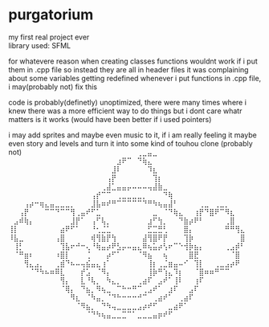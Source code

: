 # purgatorium

my first real project ever   
library used: SFML

for whatevere reason when creating classes functions wouldnt work if i put them in .cpp file so instead they are all in header files
it was complaining about some variables getting redefined whenever i put functions in .cpp file, i may(probably not) fix this

code is probably(definetly) unoptimized, there were many times where i knew there was a more efficient way to do things but i dont care
whatr matters is it works (would have been better if i used pointers)

i may add sprites and maybe even music to it, if i am really feeling it maybe even story and levels and turn it into some kind of touhou clone
(probably not)
⠀⠀⠀⠀⠀⠀⠀⠀⠀⠀⠀⠀⠀⠀⠀⠀⠀⠀⠀⠀⠀⠀⢀⣀⣤⣀⠀⠀⠀⠀⠀⠀⠀⠀⠀⠀⠀⠀⠀⠀⠀⠀⠀⠀⠀⠀
⠀⠀⠀⠀⠀⠀⠀⠀⠀⠀⠀⠀⠀⠀⠀⠀⠀⠀⠀⠀⠀⣰⠟⠉⠀⠙⢷⣄⠀⠀⠀⠀⠀⠀⠀⠀⠀⠀⠀⠀⠀⠀⠀⠀⠀⠀
⠀⠀⠀⠀⠀⠀⠀⠀⠀⠀⠀⠀⠀⠀⠀⠀⠀⠀⠀⠀⣸⠇⠀⠀⠀⠀⠀⠹⣆⠀⠀⠀⠀⠀⠀⠀⠀⠀⠀⠀⠀⠀⠀⠀⠀⠀
⠀⠀⠀⠀⠀⠀⠀⠀⠀⠀⠀⠀⠀⠀⠀⠀⠀⠀⠀⢠⡟⠀⠀⠀⠀⠀⠀⠀⢹⡆⠀⠀⠀⠀⠀⠀⠀⠀⠀⠀⠀⠀⠀⠀⠀⠀
⠀⠀⠀⠀⠀⠀⠀⠀⠀⠀⠀⠀⠀⠀⠀⠀⠀⠀⢀⣼⣁⣤⣤⡤⠤⠤⠤⢤⣼⣷⣀⠀⠀⠀⠀⠀⠀⠀⠀⠀⠀⠀⠀⠀⠀⠀
⠀⠀⠀⠀⠀⠀⠀⠀⠀⠀⠀⠀⠀⠀⠀⠀⢠⡞⠉⠉⠀⢀⣀⣀⣀⣀⡀⠀⠀⠀⠙⢷⠀⠀⠀⠀⠀⠀⠀⠀⠀⠀⠀⠀⠀⠀
⠀⠀⠀⢠⡴⠒⢶⣄⣤⣀⣀⣀⡀⠀⠀⠀⣸⣧⠶⠞⠛⠉⠉⠉⠉⠉⠙⠛⠳⢦⣤⣼⠃⠀⠀⠀⠀⢀⣀⠀⢀⣀⡀⠀⠀⠀
⠀⠀⢠⡟⠀⠀⠀⠉⠉⠙⠉⠉⢻⢀⣤⠞⠋⣁⠀⠀⠀⠀⠀⠀⠀⠀⠀⠀⣀⠀⠈⠙⢷⣄⠀⠀⢰⡟⠙⣿⠟⠉⠻⣆⠀⠀
⠀⣠⠾⢷⡄⠀⠀⠀⠀⠀⠀⠀⣸⡟⠁⠀⢠⠋⢧⡀⠀⠀⠀⠀⠀⠀⠀⣰⠋⢳⡀⠀⠀⠙⣷⡴⠟⠃⠀⠀⠀⠀⢀⣿⠀⠀
⢸⡇⠀⠀⠀⠀⠀⠀⠀⠀⣴⠟⠋⠁⠀⠀⠘⢂⣈⣁⠀⠀⠀⠀⠀⠀⠀⣋⣉⣛⢃⠀⠀⠀⣿⡄⠀⠀⠀⠀⠀⠀⠛⠛⢻⣄
⠸⣧⣀⠀⠀⠀⠀⠀⠀⢠⣿⠀⠀⠀⠀⠀⢾⢻⣷⡟⢳⠀⠀⠀⠀⠀⣼⢻⣿⠟⡟⠀⠀⠀⢹⡷⠀⠀⠀⠀⠀⠀⠀⠀⠀⣿
⠀⢸⡃⠀⠀⠀⠀⠀⠀⠀⢹⣧⠖⠚⠒⢄⠘⢷⣤⡴⠟⣣⡤⠤⣤⣄⠿⢦⣥⡴⢣⠖⠉⠑⢺⡷⣦⡄⠀⠀⠀⠀⢀⣠⡾⠃
⠀⠈⠛⣶⠆⠀⠀⠀⠀⠰⣿⡇⠀⠀⠀⢈⠀⠀⠀⡴⠋⠁⠀⠀⠀⠈⠻⣦⠀⠀⢦⠀⠀⠀⠀⣿⣟⠀⠀⠀⠀⠀⠀⠈⣿⠀
⠀⠀⠀⢻⣄⣠⡀⠀⠀⢀⣾⠙⠦⠤⢤⣮⣤⣄⢰⠁⠀⠀⠀⠀⠀⠀⠀⢸⡆⢀⣈⣶⣤⠤⠊⠀⢹⡇⠀⠀⢀⣀⣠⡴⠟⠀
⠀⠀⠀⠀⠈⠙⠳⠦⠶⠿⣇⠀⠀⠀⡞⣡⠀⠈⠻⡄⠀⠀⠀⠀⠀⠀⠀⢸⡷⠛⢱⣄⠹⡆⠀⠀⠈⣿⠶⠶⠛⠉⠉⠀⠀⠀
⠀⠀⠀⠀⠀⠀⠀⠀⠀⠀⢻⡄⠀⠀⣇⠘⢧⡀⠀⠳⣄⡀⠀⠀⠀⢀⣴⠏⠀⣠⠞⠁⢸⠇⠀⠀⢰⠏⠀⠀⠀⠀⠀⠀⠀⠀
⠀⠀⠀⠀⠀⠀⠀⠀⠀⠀⠈⢿⡄⠀⠙⣦⡀⠻⢦⣀⠀⠉⠓⠒⠛⠉⢀⣠⠞⠁⠀⣰⠏⠀⠀⣠⠏⠀⠀⠀⠀⠀⠀⠀⠀⠀
⠀⠀⠀⠀⠀⠀⠀⠀⠀⠀⠀⠀⠻⣆⠀⠈⠳⣤⡀⠈⠙⠓⠒⠒⠒⠚⠉⠀⢀⣴⠞⠁⠀⢀⣴⠏⠀⠀⠀⠀⠀⠀⠀⠀⠀⠀
⠀⠀⠀⠀⠀⠀⠀⠀⠀⠀⠀⠀⠀⠈⠻⣦⡀⠀⠙⠳⢤⣀⣀⣀⣀⣠⡴⠞⠋⠀⠀⣀⣴⠟⠁⠀⠀⠀⠀⠀⠀⠀⠀⠀⠀⠀
⠀⠀⠀⠀⠀⠀⠀⠀⠀⠀⠀⠀⠀⠀⠀⠈⠙⠳⢦⣤⣀⣀⣉⠉⠁⣀⣀⣀⣤⡶⠞⠋⠀⠀⠀⠀⠀⠀⠀⠀⠀
